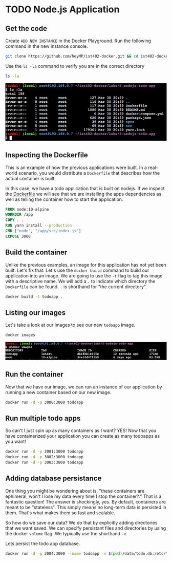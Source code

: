 # TODO Node.js Application

## Get the code

Create `ADD NEW INSTANCE` in the Docker Playground. Run the following command in the new instance console.

```bash
git clone https://github.com/heyMP/ist402-docker.git && cd ist402-docker/labs/5-nodejs-todo-app
```

Use the `ls -la` command to verify you are in the correct directory

```bash
ls -la
```

![](/assets/nodejs-todo-app/lookaround.png)


## Inspecting the Dockerfile

This is an example of how the previous applications were built. In a real-world scenario,
you would distribute a `Dockerfile` that describes how the actual container is built.

In this case, we have a todo application that is built on nodejs. If we inspect the [Dockerfile](https://github.com/heyMP/ist402-docker/blob/master/labs/5-nodejs-todo-app/Dockerfile)
we will see that we are installing the apps dependencies as well as telling the container how to
start the application.

```Dockerfile
FROM node:10-alpine
WORKDIR /app
COPY . .
RUN yarn install --production
CMD ["node", "/app/src/index.js"]
EXPOSE 3000
```

## Build the container

Unlike the previous examples, an image for this application has not yet been built. Let's fix that. Let's use the `docker build` command to build our application into an image. We are going to use the `-t` flag to tag this image with a descriptive name.  We will add a `.` to indicate which directory the `Dockerfile` can be found.  `.` is shorthand for "the current directory".

```bash
docker build -t todoapp .
```

## Listing our images

Let's take a look at our images to see our new `todoapp` image.

```bash
docker images
```

![](/assets/nodejs-todo-app/images.png)

## Run the container

Now that we have our image, we can run an instance of our application by running a new container based on our new image.

```bash
docker run -d -p 3000:3000 todoapp
```

## Run multiple todo apps

So can't I just spin up as many containers as I want?  YES! Now that you have containerized your application you can create as many todoapps as you want!

```bash
docker run -d -p 3001:3000 todoapp
docker run -d -p 3002:3000 todoapp
docker run -d -p 3003:3000 todoapp
```

## Adding database persistance

One thing you might be wondering about is, "these containers are ephimeral, won't I lose my data every time I stop the container?."  That is a fantastic question!  The answer is shockingly, yes. By default, containers are meant to be "stateless".  This simply means no long-term data is persisted in them. That's what makes them so fast and scalable.

So how do we save our data? We do that by explicitly adding directories that we want saved. We can specify persistant files and directories by using the docker `volume` flag. We typically use the shorthand `-v`.

Lets persist the todo app database.

```bash
docker run -d -p 3004:3000 --name todoapp -v $(pwd)/data/todo.db:/etc/todos/todo.db todoapp
```
